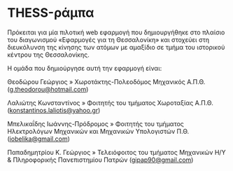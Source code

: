 ﻿THESS-ράμπα
===========

Πρόκειται για μία πιλοτική web εφαρμογή που δημιουργήθηκε στο πλαίσιο του 
διαγωνισμού «Εφαρμογές για τη Θεσσαλονίκη» και στοχεύει στη διευκόλυνση 
της κίνησης των ατόμων με αμαξίδιο σε τμήμα του ιστορικού κέντρου της Θεσσαλονίκης.





Η ομάδα που δημιούργησε αυτή την εφαρμογή είναι:

Θεοδώρου Γεώργιος » Χωροτάκτης-Πολεοδόμος Μηχανικός Α.Π.Θ. (g.theodorou@hotmail.com)

Λαλιώτης Κωνσταντίνος » Φοιτητής του τμήματος Χωροταξίας Α.Π.Θ. (konstantinos.laliotis@yahoo.gr)

Μπελικαΐδης Ιωάννης-Πρόδρομος » Φοιτητής του τμήματος Ηλεκτρολόγων Μηχανικών και Μηχανικών Υπολογιστών Π.Θ. (iobelika@gmail.com)

Παπαδημητρίου K. Γεώργιος » Τελειόφοιτος του τμήματος Μηχανικών Η/Υ & Πληροφορικής Πανεπιστημίου Πατρών (gipap90@gmail.com)

